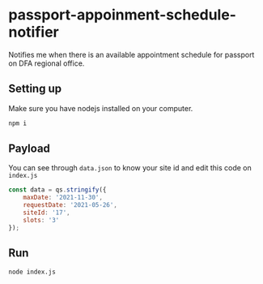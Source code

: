 # passport-appoinment-schedule-notifier
Notifies me when there is an available appointment schedule for passport on DFA regional office.

## Setting up
Make sure you have nodejs installed on your computer.

```bash
npm i
```

## Payload
You can see through `data.json` to know your site id and edit this code on `index.js`

```js
const data = qs.stringify({
	maxDate: '2021-11-30',
	requestDate: '2021-05-26',
	siteId: '17',
	slots: '3'
});
```

## Run

```bash
node index.js
```

